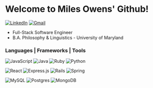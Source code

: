 # Welcome to Miles Owens' Github!
[![LinkedIn](https://img.shields.io/badge/Miles%20Owens%20-%230077B5.svg?&style=plastic&logo=linkedin&logoColor=white&link=https://www.linkedin.com/in/miles-owens/)](https://www.linkedin.com/in/miles-owens/)
[![Gmail](https://img.shields.io/badge/Gmail-D14836?style=plastic&logo=gmail&logoColor=white&link=mailto:milesrhowens@gmail.com)](mailto:milesrhowens@gmail.com)

- Full-Stack Software Engineer
- B.A. Philosophy & Linguistics - University of Maryland

### Languages | Frameworks | Tools
![JavaScript](https://img.shields.io/badge/Javascript-%23323330.svg?logo=javascript&logoColor=%23F7DF1E)
![Java](https://img.shields.io/badge/Java-%23ED8B00.svg?logo=java&logoColor=white)
![Ruby](https://img.shields.io/badge/Ruby-%23CC342D.svg?logo=ruby&logoColor=white)
![Python](https://img.shields.io/badge/Python-3670A0?logo=python&logoColor=ffdd54)

![React](https://img.shields.io/badge/React-%2320232a.svg?logo=react&logoColor=%2361DAFB)
![Express.js](https://img.shields.io/badge/Express.js-%23404d59.svg?logo=express&logoColor=%2361DAFB)
![Rails](https://img.shields.io/badge/Rails-%23CC0000.svg?logo=ruby-on-rails&logoColor=white)
![Spring](https://img.shields.io/badge/Spring-%236DB33F.svg?logo=spring&logoColor=white)

![MySQL](https://img.shields.io/badge/MySQL-%2300f.svg?logo=mysql&logoColor=white)
![Postgres](https://img.shields.io/badge/PostgreSQL-%23316192.svg?logo=postgresql&logoColor=white)
![MongoDB](https://img.shields.io/badge/MongoDB-%234ea94b.svg?logo=mongodb&logoColor=white)
